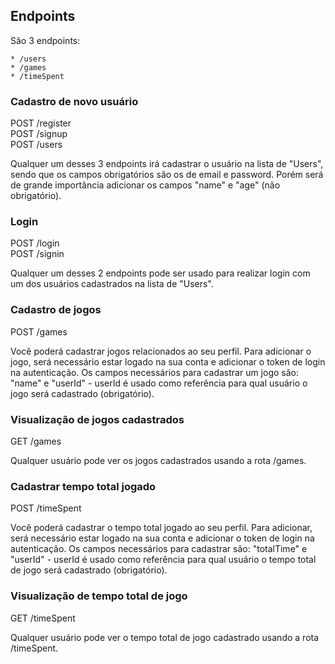 ## Endpoints

São 3 endpoints:

    * /users
    * /games
    * /timeSpent

### Cadastro de novo usuário

POST /register <br/>
POST /signup <br/>
POST /users

Qualquer um desses 3 endpoints irá cadastrar o usuário na lista de "Users", sendo que os campos obrigatórios são os de email e password. Porém será de grande importância adicionar os campos "name" e "age" (não obrigatório).

### Login

POST /login <br/>
POST /signin

Qualquer um desses 2 endpoints pode ser usado para realizar login com um dos usuários cadastrados na lista de "Users".

### Cadastro de jogos

POST /games

Você poderá cadastrar jogos relacionados ao seu perfil. Para adicionar o jogo, será necessário estar logado na sua conta e adicionar o token de login na autenticação. Os campos necessários para cadastrar um jogo são: "name" e "userId" - userId é usado como referência para qual usuário o jogo será cadastrado (obrigatório).

### Visualização de jogos cadastrados

GET /games

Qualquer usuário pode ver os jogos cadastrados usando a rota /games. 

### Cadastrar tempo total jogado

POST /timeSpent

Você poderá cadastrar o tempo total jogado ao seu perfil. Para adicionar, será necessário estar logado na sua conta e adicionar o token de login na autenticação. Os campos necessários para cadastrar são: "totalTime" e "userId" - userId é usado como referência para qual usuário o tempo total de jogo será cadastrado (obrigatório).

### Visualização de tempo total de jogo

GET /timeSpent

Qualquer usuário pode ver o tempo total de jogo cadastrado usando a rota /timeSpent.